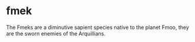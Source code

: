 # fmek
The Fmeks are a diminutive sapient species native to the planet Fmoo, they are the sworn enemies of the Arquillians.
